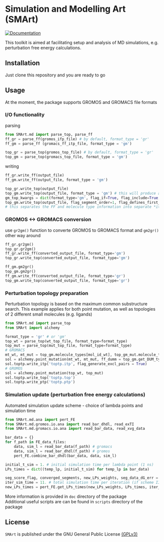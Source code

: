 Simulation and Modelling Art (SMArt)
=====
[![Documentation](https://img.shields.io/badge/Documentation-here-white.svg)](https://drazen-petrov.github.io/SMArt/)


This toolkit is aimed at facilitating setup and analysis of MD simulations, e.g. perturbation free energy calculations.

## Installation
Just clone this repository and you are ready to go

## Usage
At the moment, the package supports GROMOS and GROMACS file formats

### I/O functionality
parsing

```python
from SMArt.md import parse_top, parse_ff
ff_gr = parse_ff(gromos_ifp_file) # by default, format_type = 'gr'
ff_gm = parse_ff (gromacs_ff_itp_file, format_type = 'gm')

top_gr = parse_top(gromos_top_file) # by default, format_type = 'gr'
top_gm = parse_top(gromacs_top_file, format_type = 'gm')
```
writing
```python
ff_gr.write_ff(output_file)
ff_gm.write_ff(output_file, format_type = 'gm')

top_gr.write_top(output_file)
top_gm.write_top(output_file, format_type = 'gm') # this will produce a single topology file containing FF information
gm_top_kwargs = dict(format_type='gm', flag_if=True, flag_include=True, sep_ff2itp='top_ff.itp', sep_mol2itp=True)
top_gm.write_top(output_file, flag_segment_order=1, flag_defines_first_include=1, **gm_top_kwargs)
# this separates the FF and molecule type information into separate *itp files that are included in the topology
```

### GROMOS <-> GROMACS conversion
use `gr2gm()` function to converte GROMOS to GROMACS format and `gm2gr()` other way around
```python
ff_gr.gr2gm()
top_gr.gr2gm()
ff_gr.write_ff(converted_output_file, format_type='gm')
top_gr.write_top(converted_output_file, format_type='gm')

ff_gm.gm2gr()
top_gm.gm2gr()
ff_gm.write_ff(converted_output_file, format_type='gr')
top_gm.write_top(converted_output_file, format_type='gr')
```

### Perturbation topology preparation
Perturbation topology is based on the maximum common substructure search. This example applies for both point mutation, as well as topologies of 2 different small molecules (e.g. ligands)
```python
from SMArt.md import parse_top
from SMArt import alchemy

format_type = 'gr' # or 'gm'
top_wt = parse_top(wt_top_file, format_type=format_type)
top_mut = parse_top(mut_top_file, format_type=format_type)
# GROMACS
mt_wt, mt_mut = top_gm.molecule_types[mol_id_wt], top_gm_mut.molecule_types[mol_id_mut]
sol = alchemy.point_mutation(mt_wt, mt_mut, ff_dumm = top_gm.get_DUM_type)
sol.toptp.write_itp('toptp.itp', flag_generate_excl_pairs = True)
# GROMOS
sol = alchemy.point_mutation(top_wt, top_mut)
sol.toptp.write_top('toptp.top')
sol.toptp.write_ptp('toptp.ptp')
```

### Simulation update (perturbation free energy calculations)
Automated simulation update scheme - choice of lambda points and simulation time
```python
from SMArt.md.ana import pert_FE
from SMArt.md.gromos.io.ana import read_bar_dhdl, read_exTI
from SMArt.md.gromacs.io.ana import read_bar_data, read_xvg_data

bar_data = {}
for f_path in FE_data_files:
    data, sim_l = read_bar_data(f_path) # gromacs
    data, sim_l = read_bar_dhdl(f_path) # gromos
    pert_FE.combine_bar_dhdl(bar_data, data, sim_l)

initial_t_sim = 1. # initial simulation time per lambda point (1 ns)
LPs_times = dict((temp_lp, initial_t_sim) for temp_lp in bar_data)

seg_score_flag, converged_segments, new_LPs_weights, seg_data_dG_err = pert_FE.update_LPs_times(bar_data)
iter_sim_time = 11. # total simulation time per iteration (if scheme II is used - 11 ns in this case)
new_LPs_times = pert_FE.get_LPs_times(new_LPs_weights, LPs_times, iter_sim_time)
```

More information is provided in `doc` directory of the package<br>
Additional useful scripts are can be found in `scripts` directory of the package

## License
`SMArt` is published under the GNU General Public License [(GPLv3)](https://www.gnu.org/licenses/gpl-3.0.html)
